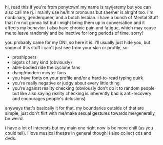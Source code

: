 hi, read this if you're from ponytown! my name is ray/jeremy but you can also call me rj. i mainly use he/him pronouns but she/her is alright too. i'm nonbinary, genderqueer, and a butch lesbian. i have a bunch of Mental Stuff that i'm not gonna list but i might bring them up in conversation and it affects my behavior. i also have chronic pain and fatigue, which may cause me to leave randomly and be inactive for long periods of time. sorry!

you probably came for my DNI, so here it is. i'll usually just hide you, but some of this stuff i can't just see from your skin or profile, so:
- proshippers
- bigots of any kind (obviously)
- able-bodied ride the cyclone fans
- dsmp/modern mcyter fans
- you have fonts on your profile and/or a hard-to-read typing quirk
- you're really negative or judgy about every little thing
- you're against reality checking (obviously don't do it to random people but like also saying reality checking is inherently bad is anti-recovery and encourages people's delusions)


anyways that's basically it for that. my boundaries outside of that are simple, just don't flirt with me/make sexual gestures towards me/generally be weird.


i have a lot of interests but my main one right now is be more chill (as you could tell). i love musical theatre in general though! i also collect cds and dvds.
